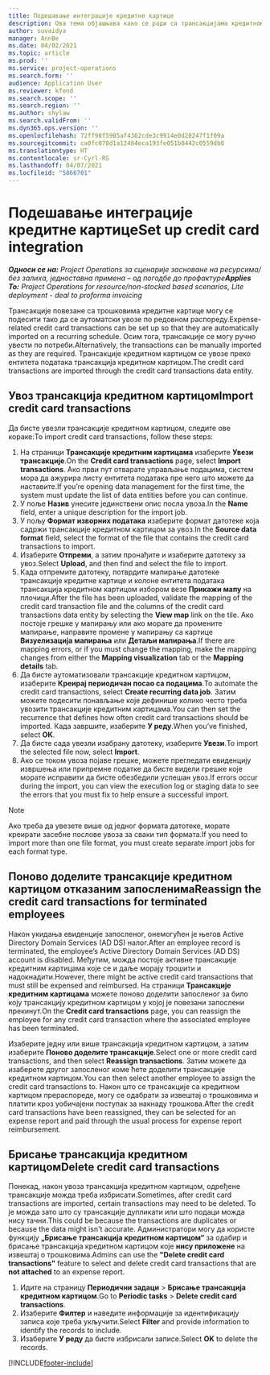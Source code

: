 ```yaml
---
title: Подешавање интеграције кредитне картице
description: Ова тема објашњава како се ради са трансакцијама кредитном картицом повезаним са трошковима.
author: suvaidya
manager: AnnBe
ms.date: 04/02/2021
ms.topic: article
ms.prod: ''
ms.service: project-operations
ms.search.form: ''
audience: Application User
ms.reviewer: kfend
ms.search.scope: ''
ms.search.region: ''
ms.author: shylaw
ms.search.validFrom: ''
ms.dyn365.ops.version: ''
ms.openlocfilehash: 72ff98f5985af4362cde3c9914e0d20247f1f09a
ms.sourcegitcommit: ca0fc078d1a12484eca193fe051b8442c0559db8
ms.translationtype: HT
ms.contentlocale: sr-Cyrl-RS
ms.lasthandoff: 04/07/2021
ms.locfileid: "5866701"
---
```

# <a name="set-up-credit-card-integration"></a><span data-ttu-id="86c9c-103">Подешавање интеграције кредитне картице</span><span class="sxs-lookup"><span data-stu-id="86c9c-103">Set up credit card integration</span></span>

<span data-ttu-id="86c9c-104">_**Односи се на:** Project Operations за сценарије засноване на ресурсима/без залиха, једноставна примена – од погодбе до профактуре_</span><span class="sxs-lookup"><span data-stu-id="86c9c-104">_**Applies To:** Project Operations for resource/non-stocked based scenarios, Lite deployment - deal to proforma invoicing_</span></span>

<span data-ttu-id="86c9c-105">Трансакције повезане са трошковима кредитне картице могу се подесити тако да се аутоматски увозе по редовном распореду.</span><span class="sxs-lookup"><span data-stu-id="86c9c-105">Expense-related credit card transactions can be set up so that they are automatically imported on a recurring schedule.</span></span> <span data-ttu-id="86c9c-106">Осим тога, трансакције се могу ручно увести по потреби.</span><span class="sxs-lookup"><span data-stu-id="86c9c-106">Alternatively, the transactions can be manually imported as they are required.</span></span> <span data-ttu-id="86c9c-107">Трансакције кредитном картицом се увозе преко ентитета података трансакција кредитном картицом.</span><span class="sxs-lookup"><span data-stu-id="86c9c-107">The credit card transactions are imported through the credit card transactions data entity.</span></span>

## <a name="import-credit-card-transactions"></a><span data-ttu-id="86c9c-108">Увоз трансакција кредитном картицом</span><span class="sxs-lookup"><span data-stu-id="86c9c-108">Import credit card transactions</span></span>

<span data-ttu-id="86c9c-109">Да бисте увезли трансакције кредитном картицом, следите ове кораке:</span><span class="sxs-lookup"><span data-stu-id="86c9c-109">To import credit card transactions, follow these steps:</span></span>

1. <span data-ttu-id="86c9c-110">На страници **Трансакције кредитним картицама** изаберите **Увези трансакције**.</span><span class="sxs-lookup"><span data-stu-id="86c9c-110">On the **Credit card transactions** page, select **Import transactions**.</span></span> <span data-ttu-id="86c9c-111">Ако први пут отварате управљање подацима, систем мора да ажурира листу ентитета података пре него што можете да наставите.</span><span class="sxs-lookup"><span data-stu-id="86c9c-111">If you’re opening data management for the first time, the system must update the list of data entities before you can continue.</span></span>
2. <span data-ttu-id="86c9c-112">У поље **Назив** унесите јединствени опис посла увоза.</span><span class="sxs-lookup"><span data-stu-id="86c9c-112">In the **Name** field, enter a unique description for the import job.</span></span>
3. <span data-ttu-id="86c9c-113">У пољу **Формат изворних података** изаберите формат датотеке која садржи трансакције кредитном картицом за увоз.</span><span class="sxs-lookup"><span data-stu-id="86c9c-113">In the **Source data format** field, select the format of the file that contains the credit card transactions to import.</span></span>
4. <span data-ttu-id="86c9c-114">Изаберите **Отпреми**, а затим пронађите и изаберите датотеку за увоз.</span><span class="sxs-lookup"><span data-stu-id="86c9c-114">Select **Upload**, and then find and select the file to import.</span></span>
5. <span data-ttu-id="86c9c-115">Када отпремите датотеку, потврдите мапирање датотеке трансакције кредитне картице и колоне ентитета података трансакција кредитном картицом избором везе **Прикажи мапу** на плочици.</span><span class="sxs-lookup"><span data-stu-id="86c9c-115">After the file has been uploaded, validate the mapping of the credit card transaction file and the columns of the credit card transactions data entity by selecting the **View map** link on the tile.</span></span> <span data-ttu-id="86c9c-116">Ако постоје грешке у мапирању или ако морате да промените мапирање, направите промене у мапирању са картице **Визуелизација мапирања** или **Детаљи мапирања**.</span><span class="sxs-lookup"><span data-stu-id="86c9c-116">If there are mapping errors, or if you must change the mapping, make the mapping changes from either the **Mapping visualization** tab or the **Mapping details** tab.</span></span>
6. <span data-ttu-id="86c9c-117">Да бисте аутоматизовали трансакције кредитном картицом, изаберите **Креирај периодичан посао са подацима**.</span><span class="sxs-lookup"><span data-stu-id="86c9c-117">To automate the credit card transactions, select **Create recurring data job**.</span></span> <span data-ttu-id="86c9c-118">Затим можете подесити понављање које дефинише колико често треба увозити трансакције кредитним картицама.</span><span class="sxs-lookup"><span data-stu-id="86c9c-118">You can then set the recurrence that defines how often credit card transactions should be imported.</span></span> <span data-ttu-id="86c9c-119">Када завршите, изаберите **У реду**.</span><span class="sxs-lookup"><span data-stu-id="86c9c-119">When you’ve finished, select **OK**.</span></span>
7. <span data-ttu-id="86c9c-120">Да бисте сада увезли изабрану датотеку, изаберите **Увези**.</span><span class="sxs-lookup"><span data-stu-id="86c9c-120">To import the selected file now, select **Import**.</span></span>
8. <span data-ttu-id="86c9c-121">Ако се током увоза појаве грешке, можете прегледати евиденцију извршења или припремне податке да бисте видели грешке које морате исправити да бисте обезбедили успешан увоз.</span><span class="sxs-lookup"><span data-stu-id="86c9c-121">If errors occur during the import, you can view the execution log or staging data to see the errors that you must fix to help ensure a successful import.</span></span>

> [!NOTE]
> <span data-ttu-id="86c9c-122">Ако треба да увезете више од једног формата датотеке, морате креирати засебне послове увоза за сваки тип формата.</span><span class="sxs-lookup"><span data-stu-id="86c9c-122">If you need to import more than one file format, you must create separate import jobs for each format type.</span></span>

## <a name="reassign-the-credit-card-transactions-for-terminated-employees"></a><span data-ttu-id="86c9c-123">Поново доделите трансакције кредитном картицом отказаним запосленима</span><span class="sxs-lookup"><span data-stu-id="86c9c-123">Reassign the credit card transactions for terminated employees</span></span>

<span data-ttu-id="86c9c-124">Након укидања евиденције запосленог, онемогућен је његов Active Directory Domain Services (AD DS) налог.</span><span class="sxs-lookup"><span data-stu-id="86c9c-124">After an employee record is terminated, the employee’s Active Directory Domain Services (AD DS) account is disabled.</span></span> <span data-ttu-id="86c9c-125">Међутим, можда постоје активне трансакције кредитним картицама које се и даље морају трошити и надокнадити.</span><span class="sxs-lookup"><span data-stu-id="86c9c-125">However, there might be active credit card transactions that must still be expensed and reimbursed.</span></span> <span data-ttu-id="86c9c-126">На страници **Трансакције кредитним картицама** можете поново доделити запосленог за било коју трансакцију кредитном картицом у којој је повезани запослени прекинут.</span><span class="sxs-lookup"><span data-stu-id="86c9c-126">On the **Credit card transactions** page, you can reassign the employee for any credit card transaction where the associated employee has been terminated.</span></span>

<span data-ttu-id="86c9c-127">Изаберите једну или више трансакција кредитном картицом, а затим изаберите **Поново доделите трансакције**.</span><span class="sxs-lookup"><span data-stu-id="86c9c-127">Select one or more credit card transactions, and then select **Reassign transactions**.</span></span> <span data-ttu-id="86c9c-128">Затим можете да изаберете другог запосленог коме ћете доделити трансакције кредитном картицом.</span><span class="sxs-lookup"><span data-stu-id="86c9c-128">You can then select another employee to assign the credit card transactions to.</span></span> <span data-ttu-id="86c9c-129">Након што се трансакције са кредитном картицом прераспореде, могу се одабрати за извештај о трошковима и платити кроз уобичајени поступак за накнаду трошкова.</span><span class="sxs-lookup"><span data-stu-id="86c9c-129">After the credit card transactions have been reassigned, they can be selected for an expense report and paid through the usual process for expense report reimbursement.</span></span>

## <a name="delete-credit-card-transactions"></a><span data-ttu-id="86c9c-130">Брисање трансакција кредитном картицом</span><span class="sxs-lookup"><span data-stu-id="86c9c-130">Delete credit card transactions</span></span> 

<span data-ttu-id="86c9c-131">Понекад, након увоза трансакција кредитном картицом, одређене трансакције можда треба избрисати.</span><span class="sxs-lookup"><span data-stu-id="86c9c-131">Sometimes, after credit card transactions are imported, certain transactions may need to be deleted.</span></span> <span data-ttu-id="86c9c-132">То је можда зато што су трансакције дупликати или што подаци можда нису тачни.</span><span class="sxs-lookup"><span data-stu-id="86c9c-132">This could be because the transactions are duplicates or because the data might isn't accurate.</span></span> <span data-ttu-id="86c9c-133">Администратори могу да користе функцију **„Брисање трансакција кредитном картицом“** за одабир и брисање трансакција кредитном картицом које **нису приложене** на извештај о трошковима.</span><span class="sxs-lookup"><span data-stu-id="86c9c-133">Admins can use the **"Delete credit card transactions"** feature to select and delete credit card transactions that are **not attached** to an expense report.</span></span> 

1. <span data-ttu-id="86c9c-134">Идите на страницу **Периодични задаци** > **Брисање трансакција кредитном картицом**.</span><span class="sxs-lookup"><span data-stu-id="86c9c-134">Go to **Periodic tasks** > **Delete credit card transactions**.</span></span>
2. <span data-ttu-id="86c9c-135">Изаберите **Филтер** и наведите информације за идентификацију записа које треба укључити.</span><span class="sxs-lookup"><span data-stu-id="86c9c-135">Select **Filter** and provide information to identify the records to include.</span></span>
3. <span data-ttu-id="86c9c-136">Изаберите **У реду** да бисте избрисали записе.</span><span class="sxs-lookup"><span data-stu-id="86c9c-136">Select **OK** to delete the records.</span></span> 

[!INCLUDE[footer-include](../includes/footer-banner.md)]
